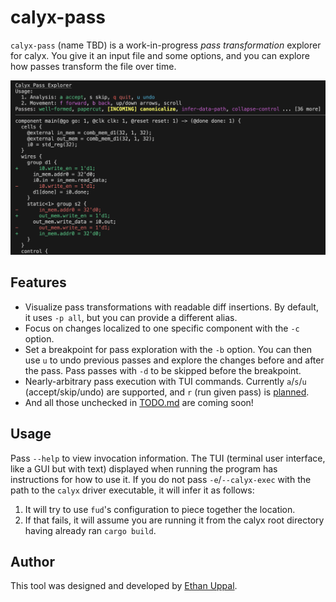 # calyx-pass

`calyx-pass` (name TBD) is a work-in-progress *pass transformation* explorer for calyx.
You give it an input file and some options, and you can explore how passes transform the file over time.

![Example running of the tool](example_v0.0.0.png)

## Features

- Visualize pass transformations with readable diff insertions. By default, it uses `-p all`, but you can provide a different alias.
- Focus on changes localized to one specific component with the `-c` option.
- Set a breakpoint for pass exploration with the `-b` option. You can then use `u` to undo previous passes and explore the changes before and after the pass. Pass passes with `-d` to be skipped before the breakpoint.
- Nearly-arbitrary pass execution with TUI commands. Currently `a`/`s`/`u` (accept/skip/undo) are supported, and `r` (run given pass) is [planned](TODO.md).
- And all those unchecked in [TODO.md](TODO.md) are coming soon!

## Usage

Pass `--help` to view invocation information.
The TUI (terminal user interface, like a GUI but with text) displayed when running the program has instructions for how to use it.
If you do not pass `-e`/`--calyx-exec` with the path to the `calyx` driver executable, it will infer it as follows:

1. It will try to use `fud`'s configuration to piece together the location.
2. If that fails, it will assume you are running it from the calyx root directory having already ran `cargo build`.

## Author

This tool was designed and developed by [Ethan Uppal](https://www.ethanuppal.com).
